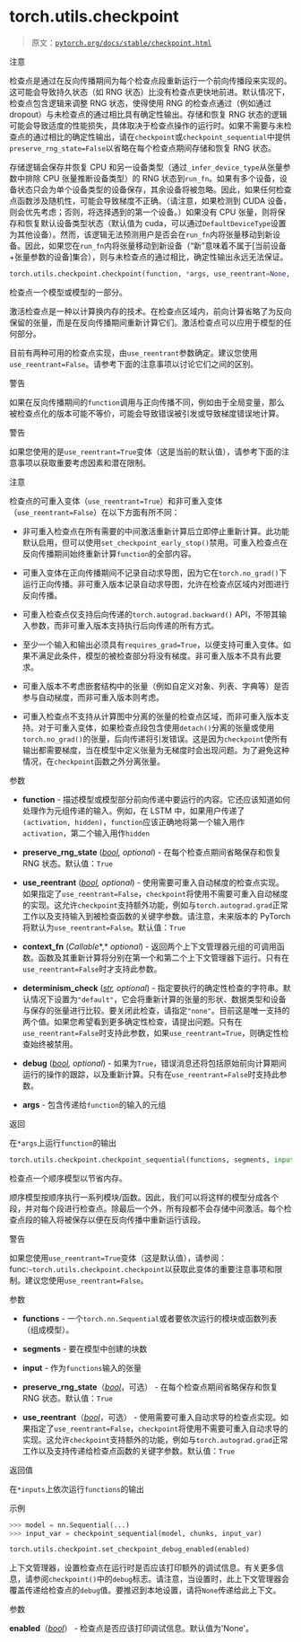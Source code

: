 # torch.utils.checkpoint

> 原文：[`pytorch.org/docs/stable/checkpoint.html`](https://pytorch.org/docs/stable/checkpoint.html)

注意

检查点是通过在反向传播期间为每个检查点段重新运行一个前向传播段来实现的。这可能会导致持久状态（如 RNG 状态）比没有检查点更快地前进。默认情况下，检查点包含逻辑来调整 RNG 状态，使得使用 RNG 的检查点通过（例如通过 dropout）与未检查点的通过相比具有确定性输出。存储和恢复 RNG 状态的逻辑可能会导致适度的性能损失，具体取决于检查点操作的运行时。如果不需要与未检查点的通过相比的确定性输出，请在`checkpoint`或`checkpoint_sequential`中提供`preserve_rng_state=False`以省略在每个检查点期间存储和恢复 RNG 状态。

存储逻辑会保存并恢复 CPU 和另一设备类型（通过`_infer_device_type`从张量参数中排除 CPU 张量推断设备类型）的 RNG 状态到`run_fn`。如果有多个设备，设备状态只会为单个设备类型的设备保存，其余设备将被忽略。因此，如果任何检查点函数涉及随机性，可能会导致梯度不正确。（请注意，如果检测到 CUDA 设备，则会优先考虑；否则，将选择遇到的第一个设备。）如果没有 CPU 张量，则将保存和恢复默认设备类型状态（默认值为 cuda，可以通过`DefaultDeviceType`设置为其他设备）。然而，该逻辑无法预测用户是否会在`run_fn`内将张量移动到新设备。因此，如果您在`run_fn`内将张量移动到新设备（“新”意味着不属于[当前设备+张量参数的设备]集合），则与未检查点的通过相比，确定性输出永远无法保证。

```py
torch.utils.checkpoint.checkpoint(function, *args, use_reentrant=None, context_fn=<function noop_context_fn>, determinism_check='default', debug=False, **kwargs)
```

检查点一个模型或模型的一部分。

激活检查点是一种以计算换内存的技术。在检查点区域内，前向计算省略了为反向保留的张量，而是在反向传播期间重新计算它们。激活检查点可以应用于模型的任何部分。

目前有两种可用的检查点实现，由`use_reentrant`参数确定。建议您使用`use_reentrant=False`。请参考下面的注意事项以讨论它们之间的区别。

警告

如果在反向传播期间的`function`调用与正向传播不同，例如由于全局变量，那么被检查点化的版本可能不等价，可能会导致错误被引发或导致梯度错误地计算。

警告

如果您使用的是`use_reentrant=True`变体（这是当前的默认值），请参考下面的注意事项以获取重要考虑因素和潜在限制。

注意

检查点的可重入变体（`use_reentrant=True`）和非可重入变体（`use_reentrant=False`）在以下方面有所不同：

+   非可重入检查点在所有需要的中间激活重新计算后立即停止重新计算。此功能默认启用，但可以使用`set_checkpoint_early_stop()`禁用。可重入检查点在反向传播期间始终重新计算`function`的全部内容。

+   可重入变体在正向传播期间不记录自动求导图，因为它在`torch.no_grad()`下运行正向传播。非可重入版本记录自动求导图，允许在检查点区域内对图进行反向传播。

+   可重入检查点仅支持后向传递的`torch.autograd.backward()` API，不带其输入参数，而非可重入版本支持执行后向传递的所有方式。

+   至少一个输入和输出必须具有`requires_grad=True`，以便支持可重入变体。如果不满足此条件，模型的被检查部分将没有梯度。非可重入版本不具有此要求。

+   可重入版本不考虑嵌套结构中的张量（例如自定义对象、列表、字典等）是否参与自动梯度，而非可重入版本则考虑。

+   可重入检查点不支持从计算图中分离的张量的检查点区域，而非可重入版本支持。对于可重入变体，如果检查点段包含使用`detach()`分离的张量或使用`torch.no_grad()`的张量，后向传递将引发错误。这是因为`checkpoint`使所有输出都需要梯度，当在模型中定义张量为无梯度时会出现问题。为了避免这种情况，在`checkpoint`函数之外分离张量。

参数

+   **function** - 描述模型或模型部分前向传递中要运行的内容。它还应该知道如何处理作为元组传递的输入。例如，在 LSTM 中，如果用户传递了`(activation, hidden)`，`function`应该正确地将第一个输入用作`activation`，第二个输入用作`hidden`

+   **preserve_rng_state** ([*bool*](https://docs.python.org/3/library/functions.html#bool "(in Python v3.12)")*,* *optional*) - 在每个检查点期间省略保存和恢复 RNG 状态。默认值：`True`

+   **use_reentrant** ([*bool*](https://docs.python.org/3/library/functions.html#bool "(in Python v3.12)")*,* *optional*) - 使用需要可重入自动梯度的检查点实现。如果指定了`use_reentrant=False`，`checkpoint`将使用不需要可重入自动梯度的实现。这允许`checkpoint`支持额外功能，例如与`torch.autograd.grad`正常工作以及支持输入到被检查函数的关键字参数。请注意，未来版本的 PyTorch 将默认为`use_reentrant=False`。默认值：`True`

+   **context_fn** (*Callable**,* *optional*) - 返回两个上下文管理器元组的可调用函数。函数及其重新计算将分别在第一个和第二个上下文管理器下运行。只有在`use_reentrant=False`时才支持此参数。

+   **determinism_check** ([*str*](https://docs.python.org/3/library/stdtypes.html#str "(in Python v3.12)")*,* *optional*) - 指定要执行的确定性检查的字符串。默认情况下设置为`"default"`，它会将重新计算的张量的形状、数据类型和设备与保存的张量进行比较。要关闭此检查，请指定`"none"`。目前这是唯一支持的两个值。如果您希望看到更多确定性检查，请提出问题。只有在`use_reentrant=False`时支持此参数，如果`use_reentrant=True`，则确定性检查始终被禁用。

+   **debug** ([*bool*](https://docs.python.org/3/library/functions.html#bool "(in Python v3.12)")*,* *optional*) - 如果为`True`，错误消息还将包括原始前向计算期间运行的操作的跟踪，以及重新计算。只有在`use_reentrant=False`时支持此参数。

+   **args** - 包含传递给`function`的输入的元组

返回

在`*args`上运行`function`的输出

```py
torch.utils.checkpoint.checkpoint_sequential(functions, segments, input, use_reentrant=None, **kwargs)
```

检查点一个顺序模型以节省内存。

顺序模型按顺序执行一系列模块/函数。因此，我们可以将这样的模型分成各个段，并对每个段进行检查点。除最后一个外，所有段都不会存储中间激活。每个检查点段的输入将被保存以便在反向传播中重新运行该段。

警告

如果您使用`use_reentrant=True`变体（这是默认值），请参阅：func:`~torch.utils.checkpoint.checkpoint`以获取此变体的重要注意事项和限制。建议您使用`use_reentrant=False`。

参数

+   **functions** - 一个`torch.nn.Sequential`或者要依次运行的模块或函数列表（组成模型）。

+   **segments** - 要在模型中创建的块数

+   **input** - 作为`functions`输入的张量

+   **preserve_rng_state**（[*bool*](https://docs.python.org/3/library/functions.html#bool "(in Python v3.12)")，可选） - 在每个检查点期间省略保存和恢复 RNG 状态。默认值：`True`

+   **use_reentrant**（[*bool*](https://docs.python.org/3/library/functions.html#bool "(in Python v3.12)")，可选） - 使用需要可重入自动求导的检查点实现。如果指定了`use_reentrant=False`，`checkpoint`将使用不需要可重入自动求导的实现。这允许`checkpoint`支持额外的功能，例如与`torch.autograd.grad`正常工作以及支持传递给检查点函数的关键字参数。默认值：`True`

返回值

在`*inputs`上依次运行`functions`的输出

示例

```py
>>> model = nn.Sequential(...)
>>> input_var = checkpoint_sequential(model, chunks, input_var) 
```

```py
torch.utils.checkpoint.set_checkpoint_debug_enabled(enabled)
```

上下文管理器，设置检查点在运行时是否应该打印额外的调试信息。有关更多信息，请参阅`checkpoint()`中的`debug`标志。请注意，当设置时，此上下文管理器会覆盖传递给检查点的`debug`值。要推迟到本地设置，请将`None`传递给此上下文。

参数

**enabled**（[*bool*](https://docs.python.org/3/library/functions.html#bool "(in Python v3.12)")） - 检查点是否应该打印调试信息。默认值为'None'。
